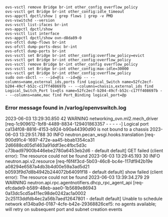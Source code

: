 ```
ovs-vsctl remove Bridge br-int other_config overflow_policy
ovs-vsctl get Bridge br-int other_config:idle_timeout
ovs-appctl dpctl/show | grep flows | grep -v PMD
ovs-vswitchd --version
ovs-vsctl list-ifaces br-int
ovs-appctl dpctl/show
ovs-vsctl list interface
ovs-appctl dpctl/show ovn-d8da89-0
ovs-ofctl dump-flows br-int
ovs-ofctl dump-ports-desc br-int
ovs-ofctl dump-ports br-int
ovs-vsctl set Bridge br-int other_config:overflow_policy=evict
ovs-vsctl get Bridge br-int other_config:overflow_policy
ovs-vsctl remove Bridge br-int other_config overflow_policy 
ovs-vsctl set Bridge br-int other_config:max-idle=30000
ovs-vsctl get Bridge br-int other_config:overflow_policy
sudo ovn-sbctl -- --id=@ls --id=@p -- --columns=name,external_ids,ports find Logical_Switch name=52fc2ecf-b204-49cf-b52c-c17ff408697b -- --columns=chassis,external_ids find Logical_Switch_Port ls=@ls name=52fc2ecf-b204-49cf-b52c-c17ff408697b -- --columns=name,mac find Port_Binding logical_port=@p
```
### Error message found in /varlog/openvswitch.log
2023-06-03 13:29:30.850 42 WARNING networking_ovn.ml2.mech_driver [req-1c909612-1bf8-4489-8834-129401863357 - - - - -] Logical port ca134f08-8816-4153-b924-b90a44390d90 is not bound to a chassis
2023-06-03 13:29:51.788 30 INFO neutron.pecan_wsgi.hooks.translation [req-900d91c4-1697-472e-aa45-bbab1354ca31 2d6688cd05d1463a91ddf3ec4fbc5d3c c73bad97900b446ebe2780a6453eb2d6 - default default] GET failed (client error): The resource could not be found
2023-06-03 13:29:45.193 30 INFO neutron.api.v2.resource [req-f6f4f3cd-5b03-46c8-bc4e-117df942b19e a08294e6587a4db3b4d00e59a3ad5d21 b0593f9d7d8b4942b244072b64091f18 - default default] show failed (client error): The resource could not be found
2023-06-03 13:39:34.279 29 WARNING neutron.api.rpc.agentnotifiers.dhcp_rpc_agent_api [req-efcdade9-b589-48eb-aae0-1b5689e86943 0a13dc5cd5a411ec98de0242ac1a0002 2c25113ddfdb4ec2a56b7aed12647801 - default default] Unable to schedule network e134ba9d-0187-4cfe-b42e-29368826cef5: no agents available; will retry on subsequent port and subnet creation events
